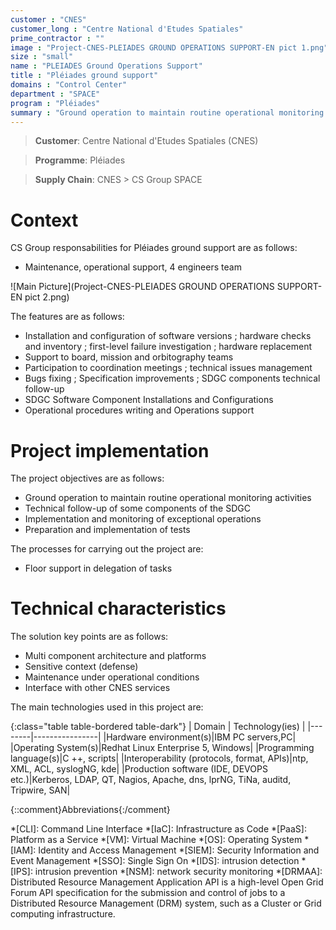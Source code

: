 ```yaml
---
customer : "CNES"
customer_long : "Centre National d'Etudes Spatiales"
prime_contractor : ""
image : "Project-CNES-PLEIADES GROUND OPERATIONS SUPPORT-EN pict 1.png"
size : "small"
name : "PLEIADES Ground Operations Support"
title : "Pléiades ground support"
domains : "Control Center"
department : "SPACE"
program : "Pléiades"
summary : "Ground operation to maintain routine operational monitoring activities. Technical follow-up of some components of the SDGC. Implementation and monitoring of exceptional operations. Preparation and implementation of tests"
---
```


> __Customer__\: Centre National d'Etudes Spatiales (CNES)

> __Programme__\: Pléiades

> __Supply Chain__\: CNES >  CS Group SPACE


# Context


CS Group responsabilities for Pléiades ground support are as follows:
* Maintenance, operational support, 4 engineers team

![Main Picture](Project-CNES-PLEIADES GROUND OPERATIONS SUPPORT-EN pict 2.png)

The features are as follows:
* Installation and configuration of software versions ; hardware checks and inventory ; first-level failure investigation ; hardware replacement
* Support to board, mission and orbitography teams 
* Participation to coordination meetings ; technical issues management 
* Bugs fixing ; Specification improvements ; SDGC components technical follow-up 
* SDGC Software Component Installations and Configurations
* Operational procedures writing and Operations support

# Project implementation

The project objectives are as follows:
* Ground operation to maintain routine operational monitoring activities
* Technical follow-up of some components of the SDGC
* Implementation and monitoring of exceptional operations
* Preparation and implementation of tests

The processes for carrying out the project are:
* Floor support in delegation of tasks

# Technical characteristics

The solution key points are as follows:
* Multi component architecture and platforms
* Sensitive context (defense)
* Maintenance under operational conditions
* Interface with other CNES services



The main technologies used in this project are:

{:class="table table-bordered table-dark"}
| Domain | Technology(ies) |
|--------|----------------|
|Hardware environment(s)|IBM PC servers,PC|
|Operating System(s)|Redhat Linux Enterprise 5, Windows|
|Programming language(s)|C ++, scripts|
|Interoperability (protocols, format, APIs)|ntp, XML, ACL, syslogNG, kde|
|Production software (IDE, DEVOPS etc.)|Kerberos, LDAP, QT, Nagios, Apache, dns, lprNG, TiNa, auditd, Tripwire, SAN|



{::comment}Abbreviations{:/comment}

*[CLI]: Command Line Interface
*[IaC]: Infrastructure as Code
*[PaaS]: Platform as a Service
*[VM]: Virtual Machine
*[OS]: Operating System
*[IAM]: Identity and Access Management
*[SIEM]: Security Information and Event Management
*[SSO]: Single Sign On
*[IDS]: intrusion detection
*[IPS]: intrusion prevention
*[NSM]: network security monitoring
*[DRMAA]: Distributed Resource Management Application API is a high-level Open Grid Forum API specification for the submission and control of jobs to a Distributed Resource Management (DRM) system, such as a Cluster or Grid computing infrastructure.
